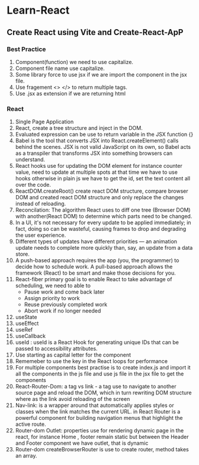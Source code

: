 # Learn-React

## Create React using Vite and Create-React-ApP

### Best Practice

1. Component(function) we need to use capitalize.
2. Component file name use capitalize.
3. Some library force to use jsx if we are import the component in the jsx file.
4. Use fragement <> </> to return multiple tags.
5. Use .jsx as extension if we are returning html

### React

1. Single Page Application
2. React, create a tree structure and inject in the DOM.
3. Evaluated expression can be use to return variable in the JSX function {}
4. Babel is the tool that converts JSX into React.createElement() calls behind the scenes. JSX is not valid JavaScript on its own, so Babel acts as a transpiler that transforms JSX into something browsers can understand.
5. React hooks use for updating the DOM element for instance counter value, need to update at multiple spots at that time we have to use hooks otherwise in plain js we have to get the id, set the text content all over the code.
6. ReactDOM.createRoot() create react DOM structure, compare browser DOM and created react DOM structure and only replace the changes instead of reloading.
7. Reconcilation: The algorithm React uses to diff one tree (Browser DOM) with another(React DOM) to determine which parts need to be changed.
8. In a UI, it's not necessary for every update to be applied immediately; in fact, doing so can be wasteful, causing frames to drop and degrading the user experience.
9. Different types of updates have different priorities — an animation update needs to complete more quickly than, say, an update from a data store.
10. A push-based approach requires the app (you, the programmer) to decide how to schedule work. A pull-based approach allows the framework (React) to be smart and make those decisions for you.
11. React-fiber primary goal is to enable React to take advantage of scheduling, we need to able to
    - Pause work and come back later
    - Assign priority to work
    - Reuse previously completed work
    - Abort work if no longer needed
12. useState
13. useEffect
14. useRef
15. useCallback
16. useId : useId is a React Hook for generating unique IDs that can be passed to accessibility attributes.
17. Use starting as capital letter for the component
18. Rememeber to use the key in the React loops for performance
19. For multiple components best practise is to create index.js and import it all the components in the js file and use js file in the jsx file to get the components
20. React-Router-Dom: a tag vs link - a tag use to navigate to another source page and reload the DOM, which in turn rewriting DOM structure where as the link avoid reloading of the screen
21. Nav-link: <NavLink> is a wrapper around <Link> that automatically applies styles or classes when the link matches the current URL.<NavLink> in React Router is a powerful component for building navigation menus that highlight the active route.
22. Router-dom Outlet: properties use for rendering dynamic page in the react, for instance Home , footer remain static but between the Header and Footer component we have outlet, that is dynamic
23. Router-dom createBrowserRouter is use to create router, method takes an array.
